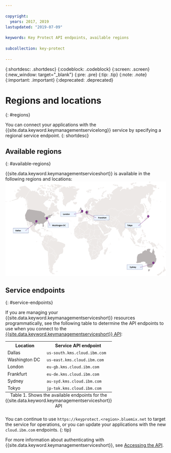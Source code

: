 ```yaml
---

copyright:
  years: 2017, 2019
lastupdated: "2019-07-09"

keywords: Key Protect API endpoints, available regions

subcollection: key-protect

---
```


{:shortdesc: .shortdesc}
{:codeblock: .codeblock}
{:screen: .screen}
{:new_window: target="_blank"}
{:pre: .pre}
{:tip: .tip}
{:note: .note}
{:important: .important}
{:deprecated: .deprecated}

# Regions and locations
{: #regions}

You can connect your applications with the {{site.data.keyword.keymanagementservicelong}} service by specifying a regional service endpoint.
{: shortdesc}

## Available regions
{: #available-regions}

{{site.data.keyword.keymanagementserviceshort}} is available in the following regions and locations:
![The image shows the regions where the Key Protect service is available.](images/world-map_min.svg)

## Service endpoints
{: #service-endpoints}

If you are managing your {{site.data.keyword.keymanagementserviceshort}} resources programmatically, see the following table to determine the API endpoints to use when you connect to the [{{site.data.keyword.keymanagementserviceshort}} API](https://{DomainName}/apidocs/key-protect): 

<table>
    <tr>
        <th>Location</th>
        <th>Service API endpoint</th>
    </tr>
    <tr>
        <td>Dallas</td>
        <td>
            <code>us-south.kms.cloud.ibm.com</code>
        </td>
    </tr>
    <tr>
        <td>Washington DC</td>
        <td>
            <code>us-east.kms.cloud.ibm.com</code>
        </td>
    </tr>
    <tr>
        <td>London</td>
        <td>
            <code>eu-gb.kms.cloud.ibm.com</code>
        </td>
    </tr>
    <tr>
        <td>Frankfurt</td>
        <td>
            <code>eu-de.kms.cloud.ibm.com</code>
        </td>
    </tr>
    <tr>
        <td>Sydney</td>
        <td>
            <code>au-syd.kms.cloud.ibm.com</code>
        </td>
    </tr>
    <tr>
        <td>Tokyo</td>
        <td>
            <code>jp-tok.kms.cloud.ibm.com</code>
        </td>
    </tr>
    <caption style="caption-side:bottom;">Table 1. Shows the available endpoints for the {{site.data.keyword.keymanagementserviceshort}} API</caption>
</table>

You can continue to use `https://keyprotect.<region>.bluemix.net` to target the service for operations, or you can update your applications with the new `cloud.ibm.com` endpoints. 
{: tip}

For more information about authenticating with {{site.data.keyword.keymanagementserviceshort}}, see [Accessing the API](/docs/services/key-protect?topic=key-protect-set-up-api).
